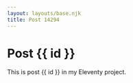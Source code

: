 ```yaml
---
layout: layouts/base.njk
title: Post 14294
---
```


# Post {{ id }}

This is post {{ id }} in my Eleventy project.
